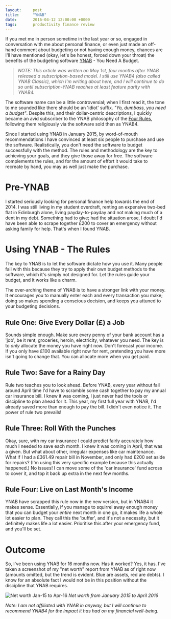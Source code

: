```yaml
---
layout:     post
title:      "YNAB"
date:       2016-04-12 12:00:00 +0000
tags:       productivity finance review
---
```


If you met me in person sometime in the last year or so, engaged in conversation with me about personal finance, or even just made an off-hand comment about budgeting or not having enough money, chances are I'll have mentioned (okay, let's be honest, forced down your throat) the benefits of the budgeting software [YNAB][ynab-home-link] - You Need A Budget.

<!-- Read More -->

> *NOTE: This article was written on May 1st, four months after YNAB released a subscription-based model. I still use YNAB4 (also called YNAB Classic), which I'm writing about here, and I will continue to do so until subscription-YNAB reaches at least feature parity with YNAB4.*

The software name can be a little controversial; when I first read it, the tone to me sounded like there should be an 'idiot' suffix. *"Yo, dumbass, you need a budget"*. Despite this, and their dollar-centric descriptions, I quickly became an avid subscriber to the YNAB philosophy of the [Four Rules][ynab-classic-four-rules], following them religiously via the software sold then as YNAB4.

Since I started using YNAB in January 2015, by word-of-mouth recommendations I have convinced at least six people to purchase and use the software. Realistically, you don't need the software to budget successfully with the method. The rules and methodology are the key to achieving your goals, and they give those away for free. The software complements the rules, and for the amount of effort it would take to recreate by hand, you may as well just make the purchase.

# Pre-YNAB

I started seriously looking for personal finance help towards the end of 2014. I was still living in my student overdraft, renting an expensive two-bed flat in Edinburgh alone, living payday-to-payday and not making much of a dent in my debt. Something had to give; had the situation arose, I doubt I'd have been able to scrape together £200 to cover an emergency without asking family for help. That's when I found YNAB.

# Using YNAB - The Rules

The key to YNAB is to let the software dictate how you use it. Many people fail with this because they try to apply their own budget methods to the software, which it's simply not designed for. Let the rules guide your budget, and it works like a charm.

The over-arching theme of YNAB is to have a stronger link with your money. It encourages you to manually enter each and every transaction you make; doing so makes spending a conscious decision, and keeps you attuned to your budgeting decisions.

## Rule One: Give Every Dollar (£) a Job

Sounds simple enough. Make sure every penny of your bank account has a 'job', be it rent, groceries, heroin, electricity, whatever you need. The key is to *only* allocate the money you have right now. Don't forecast your income. If you only have £100 available right now for rent, pretending you have more isn't going to change that. You can allocate more when you get paid.

## Rule Two: Save for a Rainy Day

Rule two teaches you to look ahead. Before YNAB, every year without fail around April time I'd have to scramble some cash together to pay my annual car insurance bill. I knew it was coming, I just never had the tools or discipline to plan ahead for it. This year, my first full year with YNAB, I'd already saved more than enough to pay the bill. I didn't even notice it. The power of rule two prevails!

## Rule Three: Roll With the Punches

Okay, sure, with my car insurance I could predict fairly accurately how much I needed to save each month. I knew it was coming in April, that was a given. But what about other, irregular expenses like car maintenance. What if I had a £361.49 repair bill in November, and only had £200 set aside for repairs? (I'm using this very specific example because this actually happened.) No issues! I can move some of the 'car insurance' fund across to cover it, and top it back up extra in the next few months.

## Rule Four: Live on Last Month's Income

YNAB have scrapped this rule now in the new version, but in YNAB4 it makes sense. Essentially, if you manage to squirrel away enough money that you can budget your *entire* next month in one go, it makes life a whole lot easier to plan. They call this the 'buffer', and it's not a necessity, but it definitely makes life a lot easier. Prioritise this after your emergency fund, and you'll be set.

# Outcome

So, I've been using YNAB for 16 months now. Has it worked? Yes, it has. I've taken a screenshot of my "net worth" report from YNAB as of right now (amounts omitted, but the trend is evident. Blue are assets, red are debts). I know for an absolute fact I would not be in this position without the discipline that YNAB requires.

![Net worth Jan-15 to Apr-16]({{site.baseurl}}/assets/img/ynab-net-worth.jpg)
*Net worth from January 2015 to April 2016*

*Note: I am not affiliated with YNAB in anyway, but I will continue to recommend YNAB4 for the impact it has had on my financial well-being.*

[ynab-home-link]: http://www.youneedabudget.com
[ynab-classic-four-rules]: http://classic.youneedabudget.com/method/rule-one